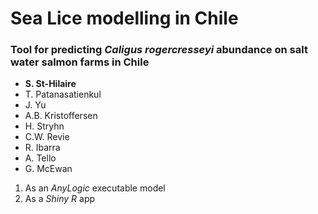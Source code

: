# Sea Lice modelling in Chile
### Tool for predicting _Caligus rogercresseyi_ abundance on salt water salmon farms in Chile

- **S. St-Hilaire**
- T. Patanasatienkul
- J. Yu
- A.B. Kristoffersen
- H. Stryhn
- C.W. Revie
- R. Ibarra
- A. Tello
- G. McEwan


1. As an _AnyLogic_ executable model
2. As a _Shiny R_ app



